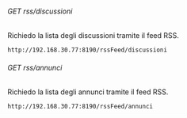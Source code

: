 ###### GET rss/discussioni

Richiedo la lista degli discussioni tramite il feed RSS.

```
http://192.168.30.77:8190/rssFeed/discussioni
```

###### GET rss/annunci

Richiedo la lista degli annunci tramite il feed RSS.

```
http://192.168.30.77:8190/rssFeed/annunci
```
